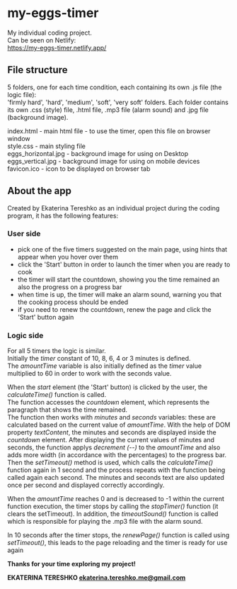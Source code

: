 # my-eggs-timer

My individual coding project.  
Can be seen on Netlify:  
https://my-eggs-timer.netlify.app/

## File structure 
5 folders, one for each time condition, each containing its own .js file (the logic file):  
'firmly hard', 'hard', 'medium', 'soft', 'very soft' folders. 
Each folder contains its own .css (style) file, .html file, .mp3 file (alarm sound) and .jpg file (background image).  

index.html - main html file - to use the timer, open this file on browser window  
style.css - main styling file  
eggs_horizontal.jpg - background image for using on Desktop
eggs_vertical.jpg - background image for using on mobile devices 
favicon.ico - icon to be displayed on browser tab  

## About the app
Created by Ekaterina Tereshko as an individual project during the coding program, it has the following features:

### User side
- pick one of the five timers suggested on the main page, using hints that appear when you hover over them  
- click the 'Start' button in order to launch the timer when you are ready to cook  
- the timer will start the countdown, showing you the time remained an also the progress on a progress bar
- when time is up, the timer will make an alarm sound, warning you that the cooking process should be ended
- if you need to renew the countdown, renew the page and click the 'Start' button again

### Logic side
For all 5 timers the logic is similar.  
Initially the _timer_ constant of 10, 8, 6, 4 or 3 minutes is defined.  
The _amountTime_ variable is also initially defined as the _timer_ value multiplied to 60 in order to work with the seconds value.  

When the _start_ element (the 'Start' button) is clicked by the user, the _calculateTime()_ function is called.  
The function accesses the _countdown_ element, which represents the paragraph that shows the time remained.  
The function then works with _minutes_ and _seconds_ variables: these are calculated based on the current value of _amountTime_.
With the help of DOM property _textContent_, the minutes and seconds are displayed inside the _countdown_ element.
After displaying the current values of minutes and seconds, the function applys _decrement (--)_ to the _amountTime_ and also adds more width (in accordance with the percentages) to the progress bar.  
Then the _setTimeout()_ method is used, which calls the _calculateTime()_ function again in 1 second and the process repeats with the function being called again each second. The minutes and seconds text are also updated once per second and displayed correctly accordingly.  

When the _amountTime_ reaches 0 and is decreased to -1 within the current function execution, the timer stops by calling the _stopTimer()_ function (it clears the setTimeout). In addition, the _timeoutSound()_ function is called which is responsible for playing the .mp3 file with the alarm sound.

In 10 seconds after the timer stops, the _renewPage()_ function is called using _setTimeout()_, this leads to the page reloading and the timer is ready for use again

**Thanks for your time exploring my project!**

**EKATERINA TERESHKO
ekaterina.tereshko.me@gmail.com**
